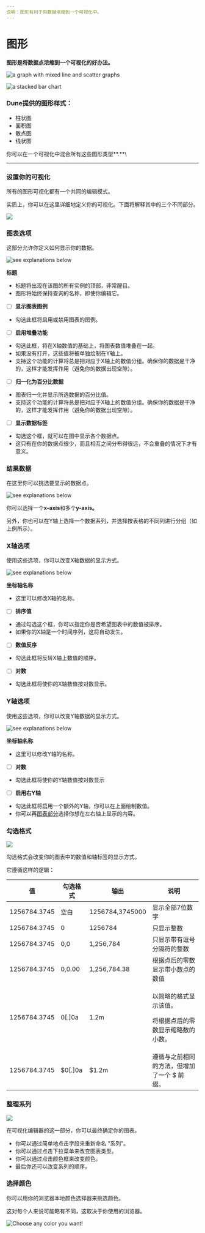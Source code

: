 ```yaml
---
说明：图形有利于将数据浓缩到一个可视化中。
---
```


# 图形

**图形是将数据点浓缩到一个可视化的好办法。**

![a graph with mixed line and scatter graphs](<../../.gitbook/assets/image (47).png>)

![a stacked bar chart](<../../.gitbook/assets/image (58).png>)

### Dune提供的图形样式：

* 柱状图
* 面积图
* 散点图
* 线状图

你可以在一个可视化中混合所有这些图形类型**.**\
****

### 设置你的可视化

所有的图形可视化都有一个共同的编辑模式。

实质上，你可以在这里详细地定义你的可视化。下面将解释其中的三个不同部分。

![](<../../.gitbook/assets/image (34).png>)

### 图表选项

这部分允许你定义如何显示你的数据。

![see explanations below](<../../.gitbook/assets/image (57).png>)

**标题**

* 标题将出现在该图的所有实例的顶部，非常醒目。
* 图形将始终保持查询的名称，即使你编辑它。

<!---->

* [ ] **显示图表图例**

<!---->

* 勾选此框将启用或禁用图表的图例。

<!---->

* [ ] **启用堆叠功能**

<!---->

* 勾选此框，将在X轴数值的基础上，将图表数值堆叠在一起。
* 如果没有打开，这些值将被单独绘制在Y轴上。
* 支持这个功能的计算将总是把对应于X轴上的数值分组。确保你的数据是干净的，这样才能发挥作用（避免你的数据出现空隙）。

<!---->

* [ ] **归一化为百分比数据**

<!---->

* 图表归一化并显示所选数据的百分比值。
* 支持这个功能的计算将总是把对应于X轴上的数值分组。确保你的数据是干净的，这样才能发挥作用（避免你的数据出现空隙）。
<!---->

* [ ] **显示数据标签**

<!---->

* 勾选这个框，就可以在图中显示各个数据点。
* 这只有在你的数据点很少，而且相互之间分布得很远，不会重叠的情况下才有意义。

### 结果数据

在这里你可以挑选要显示的数据点。

![see explanations below](<../../.gitbook/assets/image (46).png>)

你可以选择一个**x-axis**和多个**y-axis。**

另外，你也可以在Y轴上选择一个数据系列，并选择按表格的不同列进行分组（如上例所示）。

### **X轴选项**

使用这些选项，你可以改变X轴数据的显示方式。

![see explanations below](<../../.gitbook/assets/image (37).png>)

**坐标轴名称**&#x20;

* 这里可以修改X轴的名称。

<!---->

* [ ] **排序值**&#x20;

<!---->

* 通过勾选这个框，你可以指定你是否希望图表中的数值被排序。
* 如果你的X轴是一个时间序列，这将自动发生。

<!---->

* [ ] **数值反序**

<!---->

* 勾选此框将反转X轴上数值的顺序。

<!---->

* [ ] **对数**

<!---->

* 勾选此框将使你的X轴数值按对数显示。

### **Y轴选项**

使用这些选项，你可以改变Y轴数据的显示方式。

![see explanations below](<../../.gitbook/assets/image (40).png>)

**坐标轴名称**

* 这里可以修改Y轴的名称。

<!---->

* [ ] **对数**&#x20;

<!---->

* 勾选此框将使你的Y轴数值按对数显示

<!---->

* [ ] **启用右Y轴**

<!---->

* 勾选此框将启用一个额外的Y轴，你可以在上面绘制数值。
* 你可以再[图表部分](graphs.md#ordering-your-series)选择你想在左右轴上显示的内容。

### **勾选格式**

****![](<../../.gitbook/assets/image (59).png>)****

勾选格式会改变你的图表中的数值和轴标签的显示方式。

它遵循这样的逻辑：

| 值       | 勾选格式 | 输出          | 说明                                                                                                                                           |
| ------------ | ----------- | --------------- | ----------------------------------------------------------------------------------------------------------------------------------------------------- |
| 1256784.3745 | 空白  | 1256784,3745000 | 显示全部7位数字                                                                                                                |
| 1256784.3745 | 0           | 1256784         | 只显示整数                                                                                                                           |
| 1256784.3745 | 0,0         | 1,256,784       | 只显示带有逗号分隔符的整数                                                                                                      |
| 1256784.3745 | 0,0.00      | 1,256,784.38    | 根据点后的零数显示带小数点的数值                                                                 |
| 1256784.3745 | 0\[.]0a     | 1.2m            | <p>以简略的格式显示该值。</p><p>将根据点后的零数显示缩略数的小数。</p> |
| 1256784.3745 | $0\[.]0a    | $1.2m           | 遵循与之前相同的方法，但增加了一个 $ 前缀。                                                                                           |

### 整理系列

![](<../../.gitbook/assets/image (50).png>)

在可视化编辑器的这一部分，你可以最终确定你的图表。

* 你可以通过简单地点击字段来重新命名 "系列"。
* 你可以通过点击下拉菜单来改变图表类型。
* 你可以通过点击颜色框来改变颜色。
* 最后你还可以改变系列的顺序。

### 选择颜色

你可以用你的浏览器本地颜色选择器来挑选颜色。

这对每个人来说可能略有不同，这取决于你使用的浏览器。

&#x20;

![Choose any color you want!](<../../.gitbook/assets/2021-11-26 17-25-04.gif>)

